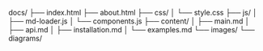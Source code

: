 docs/
├── index.html
├── about.html
├── css/
│   └── style.css
├── js/
│   ├── md-loader.js
│   └── components.js
├── content/
│   ├── main.md
│   ├── api.md
│   ├── installation.md
│   └── examples.md
└── images/
    └── diagrams/